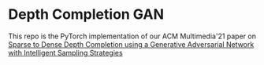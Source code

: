 # Depth Completion GAN

This repo is the PyTorch implementation of our ACM Multimedia'21 paper on [Sparse to Dense Depth Completion using a Generative Adversarial Network with Intelligent Sampling Strategies](https://2021.acmmm.org/main-track-list)
